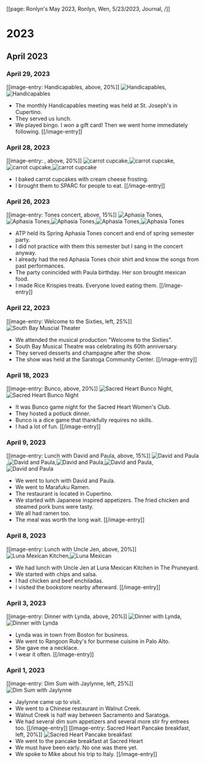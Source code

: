 [[page: Ronlyn's May 2023, Ronlyn, Wen, 5/23/2023, Journal,  /]]

# 2023
## April 2023
### April 29, 2023
[[image-entry: Handicapables, above, 20%]]
![Handicapables](PXL_20230429_185219410.MPa.jpg),![Handicapables](PXL_20230429_192650369.MPa.jpg)
* The monthly Handicapables meeting was held at St. Joseph's in Cupertino.
* They served us lunch.
* We played bingo. I won a gift card! Then we went home immediately following.
[[/image-entry]]
### April 28, 2023
[[image-entry: , above, 20%]]
![carrot cupcake](PXL_20230428_033830142.MPa.jpg),![carrot cupcake](PXL_20230428_033920099.MPa.jpg),![carrot cupcake](PXL_20230428_045014601.MPa.jpg),![carrot cupcake](PXL_20230428_172104283.MPa.jpg)
* I baked carrot cupcakes with cream cheese frosting.
* I brought them to SPARC for people to eat.
[[/image-entry]]
### April 26, 2023
[[image-entry: Tones concert, above, 15%]]
![Aphasia Tones](PXL_20230426_215538819.MPa.jpg),![Aphasia Tones](PXL_20230426_221050542.MPa.jpg),![Aphasia Tones](PXL_20230426_222100364.MPa.jpg),![Aphasia Tones](PXL_20230426_222759793.MPa.jpg),![Aphasia Tones](PXL_20230426_225238383.MPa.jpg)
* ATP held its Spring Aphasia Tones concert and end of spring semester party.
* I did not practice with them this semester but I sang in the concert anyway.
* I already had the red Aphasia Tones choir shirt and know the songs from past performances.
* The party conincided with Paula birthday. Her son brought mexican food.
* I made Rice Krispies treats. Everyone loved eating them.
[[/image-entry]]
### April 22, 2023
[[image-entry: Welcome to the Sixties, left, 25%]]
![South Bay Muscial Theater](PXL_20230423_023744725.MPa.jpg)
* We attended the musical production "Welcome to the Sixties".
* South Bay Musical Theatre was celebrating its 60th anniversary.
* They served desserts and champagne after the show.
* The show was held at the Saratoga Community Center.
[[/image-entry]]
### April 18, 2023
[[image-entry: Bunco, above, 20%]]
![Sacred Heart Bunco Night](PXL_20230419_023315531.MPa.jpg),![Sacred Heart Bunco Night](PXL_20230419_023338559.MPa.jpg)
* It was Bunco game night for the Sacred Heart Women's Club.
* They hosted a potluck dinner.
* Bunco is a dice game that thankfully requires no skills.
* I had a lot of fun.
[[/image-entry]]

### April 9, 2023
[[image-entry: Lunch with David and Paula, above, 15%]]
![David and Paula](PXL_20230409_194851981.MPa.jpg),![David and Paula](PXL_20230409_194911447a.jpg),![David and Paula](PXL_20230409_195021549.MPa.jpg),![David and Paula](PXL_20230409_195143970.MPa.jpg),![David and Paula](PXL_20230409_195311405a.jpg)
* We went to lunch with David and Paula.
* We went to Marafuku Ramen.
* The restaurant is located in Cupertino.
* We started with Japanese inspired appetizers. The fried chicken and steamed pork buns were tasty.
* We all had ramen too.
* The meal was worth the long wait.
[[/image-entry]]
### April 8, 2023
[[image-entry: Lunch with Uncle Jen, above, 20%]]
![Luna Mexican Kitchen](PXL_20230405_183508689.MPa.jpg),![Luna Mexican](PXL_20230405_191350995.MPa.jpg)
* We had lunch with Uncle Jen at Luna Mexican Kitchen in The Pruneyard.
* We started with chips and salsa.
* I had chicken and beef enchiladas.
* I visited the bookstore nearby afterward.
[[/image-entry]]
### April 3, 2023
[[image-entry: Dinner with Lynda, above, 20%]]
![Dinner with Lynda](PXL_20230404_020624123a.jpg),![Dinner with Lynda](PXL_20230404_034933259.MPa.jpg)
* Lynda was in town from Boston for business.
* We went to Rangoon Ruby's for burmese cuisine in Palo Alto.
* She gave me a necklace.
* I wear it often.
[[/image-entry]]
### April 1, 2023
[[image-entry: Dim Sum with Jaylynne, left, 25%]]
![Dim Sum with Jaylynne](PXL_20230402_182751385.MPa.jpg)
* Jaylynne came up to visit.
* We went to a Chinese restaurant in Walnut Creek.
* Walnut Creek is half way between Sacramento and Saratoga.
* We had several dim sum appetizers and several more stir fry entrees too.
[[/image-entry]]
[[image-entry: Sacred Heart Pancake breakfast, left, 20%]]
![Sacred Heart Pancake breakfast](PXL_20230402_161213179a.jpg)
* We went to the pancake breakfast at Sacred Heart
* We must have been early. No one was there yet.
* We spoke to Mike about his trip to Italy.
[[/image-entry]]
